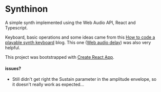 # Synthinon

A simple synth implemented using the Web Audio API, React and Typescript.

Keyboard, basic operations and some ideas came from this [How to code a playable synth keyboard](https://css-tricks.com/how-to-code-a-playable-synth-keyboard/) blog.
This one ([Web audio delay](https://tomhazledine.com/web-audio-delay/)) was also very helpful.

This project was bootstrapped with [Create React App](https://github.com/facebook/create-react-app).

#### issues?
* Still didn't get right the Sustain parameter in the amplitude envelope, so it doesn't really work as expected... 
